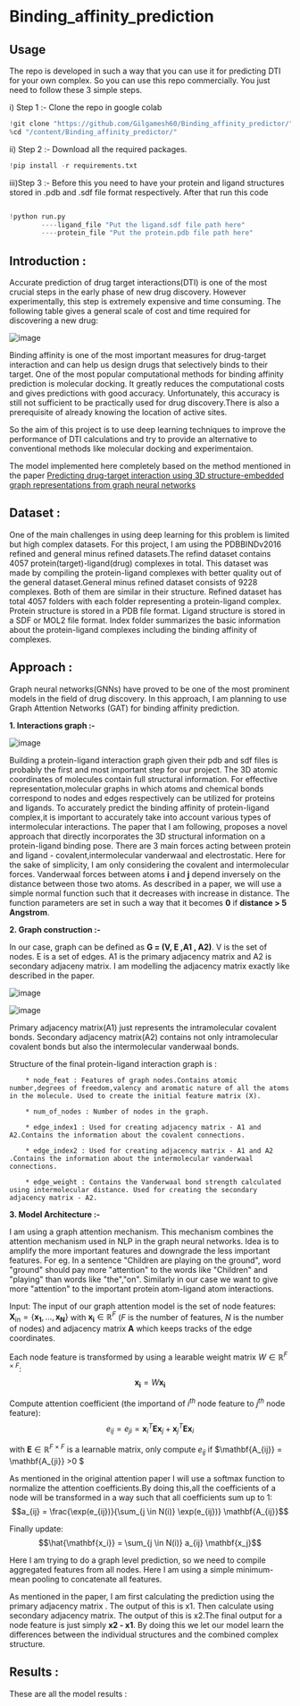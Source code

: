 # Binding_affinity_prediction



## Usage 

The repo is developed in such a way that you can use it for predicting DTI for your own complex. So you can use this repo commercially. You just need to follow these 3 simple steps.

i) Step 1 :- Clone the repo in google colab

```python
!git clone "https://github.com/Gilgamesh60/Binding_affinity_predictor/"
%cd "/content/Binding_affinity_predictor/"
```

ii) Step 2 :- Download all the required packages.

```python
!pip install -r requirements.txt
```

iii)Step 3 :- Before this you need to have your protein and ligand structures stored in .pdb and .sdf file format respectively. After that run this code

```python

!python run.py
        ----ligand_file "Put the ligand.sdf file path here"
        ----protein_file "Put the protein.pdb file path here"
```

## Introduction :

 Accurate prediction of drug target interactions(DTI) is one of the most crucial steps in the early phase of new drug discovery. However experimentally, this step is extremely expensive and time consuming. The following table gives a general scale of cost and time required for discovering a new drug:




 ![image](https://github.com/Gilgamesh60/Binding_affinity_predictor/assets/104096164/2af77296-32a4-4056-9409-0e17a3916139)


Binding affinity is one of the most important measures for drug-target interaction and can help us design drugs that selectively binds to their target. 
One of the most popular computational methods for binding affinity prediction is molecular docking. It greatly reduces the computational costs and gives predictions with good accuracy. Unfortunately, this accuracy is still not sufficient to be practically used for drug discovery.There is also a prerequisite of already knowing the location of active sites. 

So the aim of this project is to use deep learning techniques to improve the performance of DTI calculations and try to provide an alternative to conventional methods like molecular docking and experimentaion.

The model implemented here completely based on the method mentioned in the paper [Predicting drug-target interaction using 3D structure-embedded graph representations from graph neural networks](https://pubs.acs.org/doi/pdf/10.1021/acs.jcim.9b00387)

## Dataset :

One of the main challenges in using deep learning for this problem is limited but high complex datasets. For this project, I am using the PDBBINDv2016 refined and general minus refined datasets.The refind dataset contains 4057 protein(target)-ligand(drug) complexes in total. This dataset was made by compiling the protein-ligand complexes with better quality out of the general dataset.General minus refined dataset consists of 9228 complexes. Both of them are similar in their structure. 
Refined dataset has total 4057 folders with each folder representing a protein-ligand complex. Protein structure is stored in a PDB file format. Ligand structure is stored in a SDF or MOL2 file format. Index folder summarizes the basic information about the protein-ligand complexes including the binding affinity of complexes.



## Approach :

Graph neural networks(GNNs) have proved to be one of the most prominent models in the field of drug discovery. In this approach, I am planning to use Graph Attention Networks (GAT) for binding affinity prediction.

**1. Interactions graph :-**

![image](https://github.com/Gilgamesh60/Binding_affinity_predictor/assets/104096164/5cac35f6-4a36-4d1c-86a8-d366a37daa51)


Building a protein-ligand interaction graph given their pdb and sdf files is probably the first and most important step for our project. The 3D atomic coordinates of molecules contain full structural information. For effective representation,molecular graphs in which atoms and chemical bonds correspond to nodes and edges respectively can be utilized for proteins and ligands. To accurately predict the binding affinity of protein-ligand complex,it is important to accurately take into account various types of intermolecular interactions. The paper that I am following, proposes a novel approach that directly incorporates the 3D structural information on a protein-ligand binding pose.
There are 3 main forces acting between protein and ligand - covalent,intermolecular vanderwaal and electrostatic. Here for the sake of simplicity, I am only considering the covalent and intermolecular forces. Vanderwaal forces between atoms **i** and **j** depend inversely on the distance between those two atoms. As described in a paper, we will use a simple normal function such that it decreases with increase in distance. The function parameters are set in such a way that it becomes **0** if **distance > 5 Angstrom**.





**2. Graph construction :-**

In our case, graph can be defined as **G = (V, E ,A1 , A2)**. V is the set of nodes. E is a set of edges. A1 is the primary adjacency matrix and A2 is secondary adjaceny matrix. I am modelling the adjacency matrix exactly like described in the paper.

![image](https://github.com/Gilgamesh60/Binding_affinity_predictor/assets/104096164/61403248-3ef1-474c-86be-9e47650896bb)


![image](https://github.com/Gilgamesh60/Binding_affinity_predictor/assets/104096164/5e6f49c3-c2d6-4dcb-a67f-74c220c43f6a)


Primary adjacency matrix(A1) just represents the intramolecular covalent bonds. Secondary adjacency matrix(A2) contains not only intramolecular covalent bonds but also the intermolecular vanderwaal bonds. 

Structure of the final protein-ligand interaction graph is  :

        * node_feat : Features of graph nodes.Contains atomic number,degrees of freedom,valency and aromatic nature of all the atoms in the molecule. Used to create the initial feature matrix (X).
        
        * num_of_nodes : Number of nodes in the graph. 
        
        * edge_index1 : Used for creating adjacency matrix - A1 and A2.Contains the information about the covalent connections.
        
        * edge_index2 : Used for creating adjacency matrix - A1 and A2 .Contains the information about the intermolecular vanderwaal connections.
        
        * edge_weight : Contains the Vanderwaal bond strength calculated using intermolecular distance. Used for creating the secondary adjacency matrix - A2.








 
**3. Model Architecture :-** 

I am using a graph attention mechanism. This mechanism combines the attention mechanism used in NLP in the graph neural networks. Idea is to amplify the more important features and downgrade the less important features. For eg. In a sentence "Children are playing on the ground", word "ground" should pay more "attention" to the words like "Children" and "playing" than words like "the","on". Similarly in our case we want to give more "attention" to the important protein atom-ligand atom interactions.

Input: The input of our graph attention model is the set of node features: $\mathbf{X_{\text{in}}} = \{\mathbf{x_1}, \dots, \mathbf{x_N}\}$ with $\mathbf{x_i} \in \mathbb{R}^F$ ($F$ is the number of features, $N$ is the number of nodes) and adjacency matrix **A** which keeps tracks of the edge coordinates. 

Each node feature is transformed by using a learable weight matrix $W \in \mathbb{R}^{F \times F}$:  $$\mathbf{x_i} = W\mathbf{x_i}$$

Compute attention coefficient (the importand of $i^{th}$ node feature to $j^{th}$ node feature):  $$e_{ij} = e_{ji} = \mathbf{x}^{T}_i \mathbf{E} \mathbf{x}_j + \mathbf{x}^{T}_j \mathbf{E} \mathbf{x}_i$$

with $\mathbf{E} \in \mathbb{R}^{F \times F}$ is a learnable matrix, only compute $e_{ij}$ if $\mathbf{A_{ij}} = \mathbf{A_{ji}} >0 $

As mentioned in the original attention paper I will use a softmax function to normalize the attention coefficients.By doing this,all the coefficients of a node will be transformed in a way such that all coefficients sum up to 1: 
$$a_{ij} = \frac{\exp(e_{ij})}{\sum_{j \in N(i)} \exp(e_{ij})} \mathbf{A_{ij}}$$

Finally update: 
$$\hat{\mathbf{x_i}} = \sum_{j \in N(i)} a_{ij} \mathbf{x_j}$$ 

Here I am trying to do a graph level prediction, so we need to compile aggregated features from all nodes. Here I am using a simple minimum-mean pooling to concatenate all features.

As mentioned in the paper, I am first calculating the prediction using the primary adjacency matrix . The output of this is x1. Then calculate using secondary adjacency matrix. The output of this is x2.The final output for a node feature is just simply **x2 - x1**. By doing this we let our model learn the differences between the individual structures and the combined complex structure.




##  Results : 

These are all the model results :

